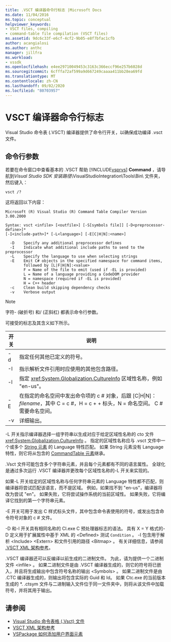 ```yaml
---
title: .VSCT 编译器命令行标志 |Microsoft Docs
ms.date: 11/04/2016
ms.topic: conceptual
helpviewer_keywords:
- VSCT files, compiling
- command-table file compilation (VSCT files)
ms.assetid: 9dc6c33f-e6cf-4cf2-9b05-e8f7bfac1cfb
author: acangialosi
ms.author: anthc
manager: jillfra
ms.workload:
- vssdk
ms.openlocfilehash: e4ee29710049453c3163c366eccf96e257b6028d
ms.sourcegitcommit: 6cfffa72af599a9d667249caaaa411bb28ea69fd
ms.translationtype: MT
ms.contentlocale: zh-CN
ms.lasthandoff: 09/02/2020
ms.locfileid: "80703957"
---
```

# <a name="vsct-compiler-command-line-flags"></a>VSCT 编译器命令行标志
Visual Studio 命令表 (.VSCT) 编译器提供了命令行开关，以确保成功编译 .vsct 文件。

## <a name="command-line-parameters"></a>命令行参数
 若要在命令窗口中查看基本的 .VSCT 帮助 [!INCLUDE[vsprvs](../../code-quality/includes/vsprvs_md.md)] **Command** ，请导航到*Visual Studio SDK 安装路径*\VisualStudioIntegration\Tools\Bin\ 文件夹，然后键入：

```
vsct /?
```

 这将返回以下内容：

```
Microsoft (R) Visual Studio (R) Command Table Compiler Version 3.00.2000

Syntax: vsct <infile> [<outfile>] [-S[symbols file]] [-D<preprocessor-define>]*
[-I<include-path>]* [-L<language>] [-E[C|H|N]:<name>]

  -D    Specify any additional preprocessor defines
  -I    Indicate what additional include paths to send to the preprocessor
  -L    Specify the language to use when selecting strings
  -E    Emit C# objects in the specified namespace for command items,
        followed by [L|F|H|N]:<value>
        F = Name of the file to emit (used if -EL is provided)
        L = Name of a language providing a CodeDOM provider
        N = namespace (required if -EL is provided)
        H = C++ header
  -c    Clean build skipping dependency checks
  -v    Verbose output
```

> [!NOTE]
> 字符- (破折号) 和/ (正斜杠) 都表示命令行参数。

 可接受的标志及其含义如下所示。

|开关|说明|
|------------|-----------------|
|-d|指定任何其他已定义的符号。|
|-I|指示解析文件引用时应使用的其他包含路径。|
|-l|指定 <xref:System.Globalization.CultureInfo> 区域性名称，例如 "en-us"。|
|-E|在指定的命名空间中发出命令项的 c # 对象，后跟 [C&#124;H&#124;N]：*filename*，其中 C = c #，H = c + + 标头，N = 命名空间。 C # 需要命名空间。|
|-v|详细输出。|

 -L 开关指示编译器选择一组字符串以生成对应于给定区域性名称的 cto 文件 <xref:System.Globalization.CultureInfo> 。 指定的区域性名称应与 .vsct 文件中一个或多个 [String 元素](../../extensibility/strings-element.md) 的 Language 特性匹配。 如果 String 元素没有 Language 特性，则它将从包含的 [CommandTable 元素](../../extensibility/commandtable-element.md)继承。

 .Vsct 文件可能包含多个字符串元素，并且每个元素都有不同的语言属性。 全球化是通过多次运行 .VSCT 编译器并更改每个区域性名称的-L 开关来实现的。

 如果-L 开关给定的区域性名称与任何字符串元素的 Language 特性都不匹配，则编译器将尝试匹配该语言，而不是区域。 例如，如果找不到 "en-us"，编译器将改为尝试 "en"。 如果失败，它将尝试操作系统的当前区域性。 如果失败，它将编译它找到的第一个字符串元素。

 -E 开关可用于发出 C 样式标头文件，其中包含命令表使用的符号，或发出包含命令符号对象的 c # 文件。

 -D 和-I 开关具有相同名称的 Cl.exe C 预处理器标志的语法。 具有 X = Y 格式的-D 定义用于扩展属性中基于 XML 的 \<Defined> 测试 `Condition` 。 -I 包含用于解析 \<Include> \<Extern> 和文件引用的路径 \<Bitmap> 。 有关详细信息，请参阅 [.VSCT XML 架构参考](../../extensibility/vsct-xml-schema-reference.md)。

 .VSCT 编译器还可以反编译以前生成的二进制文件。 为此，请为提供一个二进制文件 \<infile> 。   如果二进制文件是由 .VSCT 编译器生成的，则它的符号将已嵌入，并且将生成输出中包含符号名称的输出 \<Symbols> 。 如果二进制文件是由 .CTC 编译器生成的，则输出将包含实际的 Guid 和 Id。 如果 Ctc.exe 的当前版本生成的 *. .ctsym 文件与二进制输入文件位于同一文件夹中，则将从该文件中加载符号，并将其用于输出。

## <a name="see-also"></a>请参阅
- [Visual Studio 命令表格 (.Vsct) 文件](../../extensibility/internals/visual-studio-command-table-dot-vsct-files.md)
- [VSCT XML 架构参考](../../extensibility/vsct-xml-schema-reference.md)
- [VSPackage 如何添加用户界面元素](../../extensibility/internals/how-vspackages-add-user-interface-elements.md)
